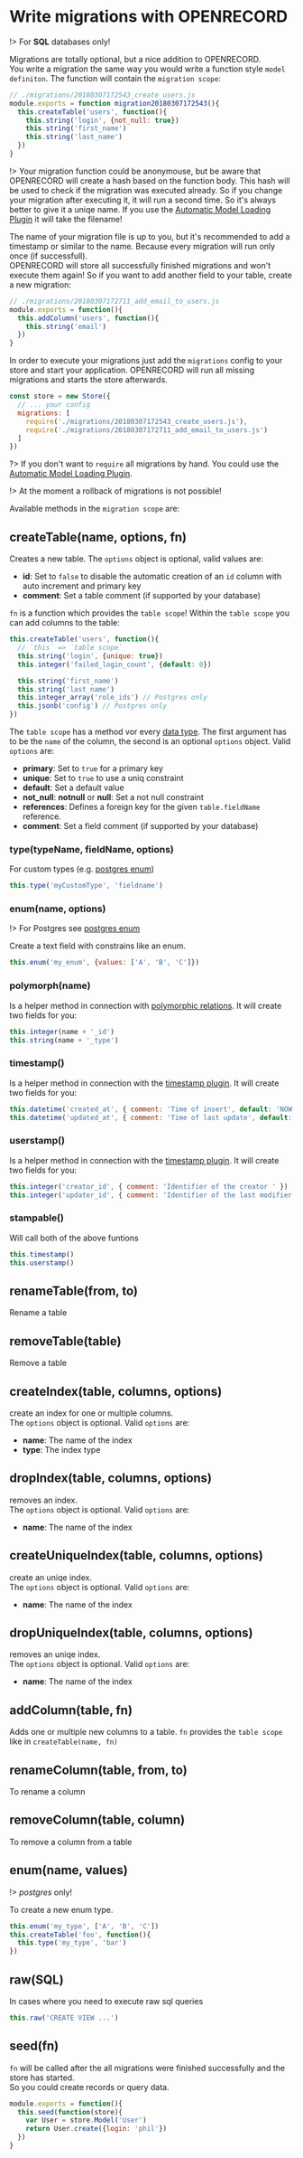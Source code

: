 # Write migrations with OPENRECORD
!> For **SQL** databases only!

Migrations are totally optional, but a nice addition to OPENRECORD.  
You write a migration the same way you would write a function style `model definiton`. The function will contain the `migration scope`:

```js
// ./migrations/20180307172543_create_users.js
module.exports = function migration20180307172543(){
  this.createTable('users', function(){
    this.string('login', {not_null: true})
    this.string('first_name')
    this.string('last_name')
  })
}
```

!> Your migration function could be anonymouse, but be aware that OPENRECORD will create a hash based on the function body. This hash will be used to check if the migration was executed already. So if you change your migration after executing it, it will run a second time. So it's always better to give it a uniqe name. If you use the [Automatic Model Loading Plugin](./plugins.md#automatic-model-loading) it will take the filename!

The name of your migration file is up to you, but it's recommended to add a timestamp or similar to the name. Because every migration will run only once (if successfull).  
OPENRECORD will store all successfully finished migrations and won't execute them again! So if you want to add another field to your table, create a new migration:

```js
// ./migrations/20180307172711_add_email_to_users.js
module.exports = function(){
  this.addColumn('users', function(){
    this.string('email')
  })
}
```

In order to execute your migrations just add the `migrations` config to your store and start your application. OPENRECORD will run all missing migrations and starts the store afterwards.

```js
const store = new Store({
  // ... your config
  migrations: [
    require('./migrations/20180307172543_create_users.js'),
    require('./migrations/20180307172711_add_email_to_users.js')
  ]
})
```

?> If you don't want to `require` all migrations by hand. You could use the [Automatic Model Loading Plugin](./plugins.md#automatic-model-loading).

!> At the moment a rollback of migrations is not possible!

Available methods in the `migration scope` are:

## createTable(name, options, fn)

Creates a new table. The `options` object is optional, valid values are: 
* **id**: Set to `false` to disable the automatic creation of an `id` column with auto increment and primary key
* **comment**: Set a table comment (if supported by your database)

`fn` is a function which provides the `table scope`!
Within the `table scope` you can add columns to the table:

```js
this.createTable('users', function(){
  // `this` => `table scope`
  this.string('login', {unique: true})
  this.integer('failed_login_count', {default: 0})

  this.string('first_name')
  this.string('last_name')
  this.integer_array('role_ids') // Postgres only
  this.jsonb('config') // Postgres only
})
```

The `table scope` has a method vor every [data type](./definition.md#attributename-type-options). The first argument has to be the `name` of the column, the second is an optional `options` object. Valid `options` are:
* **primary**: Set to `true` for a primary key
* **unique**: Set to `true` to use a uniq constraint
* **default**: Set a default value
* **not_null**: **notnull** or **null**: Set a not null constraint
* **references**: Defines a foreign key for the given `table.fieldName` reference.
* **comment**: Set a field comment (if supported by your database)

### type(typeName, fieldName, options)

For custom types (e.g. [postgres enum](#enum))
```js
this.type('myCustomType', 'fieldname')
```

### enum(name, options)

!> For Postgres see [postgres enum](#enum)  

Create a text field with constrains like an enum.
```js
this.enum('my_enum', {values: ['A', 'B', 'C']})
```

### polymorph(name)

Is a helper method in connection with [polymorphic relations](./definition.md#relations). It will create two fields for you:
```js
this.integer(name + '_id')
this.string(name + '_type')
```

### timestamp()

Is a helper method in connection with the [timestamp plugin](./plugins.md#stampable). It will create two fields for you:
```js
this.datetime('created_at', { comment: 'Time of insert', default: 'NOW()' })
this.datetime('updated_at', { comment: 'Time of last update', default: 'NOW()' })
```

### userstamp()

Is a helper method in connection with the [timestamp plugin](./plugins.md#stampable). It will create two fields for you:
```js
this.integer('creator_id', { comment: 'Identifier of the creator ' })
this.integer('updater_id', { comment: 'Identifier of the last modifier' })
```

### stampable()

Will call both of the above funtions
```js
this.timestamp()
this.userstamp()
```

## renameTable(from, to)

Rename a table

## removeTable(table)

Remove a table

## createIndex(table, columns, options)

create an index for one or multiple columns.  
The `options` object is optional. Valid `options` are:
* **name**: The name of the index
* **type**: The index type

## dropIndex(table, columns, options)

removes an index.  
The `options` object is optional. Valid `options` are:
* **name**: The name of the index

## createUniqueIndex(table, columns, options)

create an uniqe index.  
The `options` object is optional. Valid `options` are:
* **name**: The name of the index

## dropUniqueIndex(table, columns, options)

removes an uniqe index.  
The `options` object is optional. Valid `options` are:
* **name**: The name of the index

## addColumn(table, fn)

Adds one or multiple new columns to a table. `fn` provides the `table scope` like in `createTable(name, fn)`

## renameColumn(table, from, to)

To rename a column

## removeColumn(table, column)

To remove a column from a table

## enum(name, values)

!> *postgres* only!  

To create a new enum type.

```js
this.enum('my_type', ['A', 'B', 'C'])
this.createTable('foo', function(){
  this.type('my_type', 'bar')
})
```

## raw(SQL)

In cases where you need to execute raw sql queries

```js
this.raw('CREATE VIEW ...')
```

## seed(fn)

`fn` will be called after the all migrations were finished successfully and the store has started.  
So you could create records or query data.

```js
module.exports = function(){
  this.seed(function(store){
    var User = store.Model('User')
    return User.create({login: 'phil'})
  })
}
```
